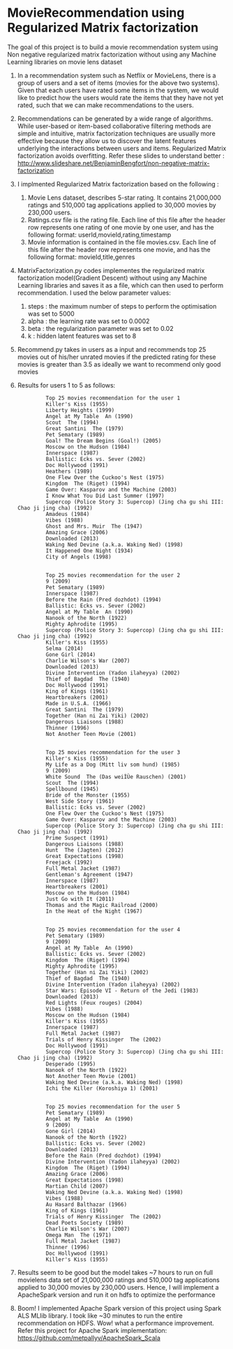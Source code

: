 # MovieRecommendation using Regularized Matrix factorization
The goal of this project is to build a movie recommendation system using Non negative regularized matrix factorization without using any Machine Learning libraries on movie lens dataset

1. In a recommendation system such as Netflix or MovieLens, there is a group of users and a set of items (movies for the above two systems). Given that each users have rated some items in the system, we would like to predict how the users would rate the items that they have not yet rated, such that we can make recommendations to the users. 

2. Recommendations can be generated by a wide range of algorithms. While user-based or item-based collaborative filtering methods are simple and intuitive, matrix factorization techniques are usually more effective because they allow us to discover the latent features underlying the interactions between users and items. Regularized Matrix factorization avoids overfitting.
Refer these slides to understand better : http://www.slideshare.net/BenjaminBengfort/non-negative-matrix-factorization

3. I implmented Regularized Matrix factorization based on the following :
      
      1. Movie Lens dataset, describes 5-star rating. It contains 21,000,000 ratings and 510,000 tag applications applied to 30,000 movies by 230,000 users.
      2. Ratings.csv file is the rating file. Each line of this file after the header row represents one rating of one movie by          one user, and has the following format:  userId,movieId,rating,timestamp
      3. Movie information is contained in the file movies.csv. Each line of this file after the header row represents one               movie, and has the following format:     movieId,title,genres

4. MatrixFactorization.py codes implementes the regularized matrix factorization model(Gradient Descent) without using any Machine Learning libraries and saves it as a file, which can then used to perform recommendation. I used the below parameter values:

      1.  steps : the maximum number of steps to perform the optimisation was set to 5000
      2.  alpha : the learning rate was set to 0.0002
      3.  beta  : the regularization parameter was set to 0.02
      4.  k     : hidden latent features was set to 8

5. Recommend.py takes in users as a input and recommends top 25 movies out of his/her unrated movies if the predicted rating for these movies is greater than 3.5 as ideally we want to recommend only good movies

6. Results for users 1 to 5 as follows:

                Top 25 movies recommendation for the user 1
                Killer's Kiss (1955) 
                Liberty Heights (1999) 
                Angel at My Table  An (1990) 
                Scout  The (1994) 
                Great Santini  The (1979) 
                Pet Sematary (1989) 
                Goal! The Dream Begins (Goal!) (2005) 
                Moscow on the Hudson (1984) 
                Innerspace (1987) 
                Ballistic: Ecks vs. Sever (2002) 
                Doc Hollywood (1991) 
                Heathers (1989) 
                One Flew Over the Cuckoo's Nest (1975) 
                Kingdom  The (Riget) (1994) 
                Game Over: Kasparov and the Machine (2003) 
                I Know What You Did Last Summer (1997) 
                Supercop (Police Story 3: Supercop) (Jing cha gu shi III: Chao ji jing cha) (1992) 
                Amadeus (1984) 
                Vibes (1988) 
                Ghost and Mrs. Muir  The (1947) 
                Amazing Grace (2006) 
                Downloaded (2013) 
                Waking Ned Devine (a.k.a. Waking Ned) (1998) 
                It Happened One Night (1934) 
                City of Angels (1998) 
                
                
                Top 25 movies recommendation for the user 2
                9 (2009) 
                Pet Sematary (1989) 
                Innerspace (1987) 
                Before the Rain (Pred dozhdot) (1994) 
                Ballistic: Ecks vs. Sever (2002) 
                Angel at My Table  An (1990) 
                Nanook of the North (1922) 
                Mighty Aphrodite (1995) 
                Supercop (Police Story 3: Supercop) (Jing cha gu shi III: Chao ji jing cha) (1992) 
                Killer's Kiss (1955) 
                Selma (2014) 
                Gone Girl (2014) 
                Charlie Wilson's War (2007) 
                Downloaded (2013) 
                Divine Intervention (Yadon ilaheyya) (2002) 
                Thief of Bagdad  The (1940) 
                Doc Hollywood (1991) 
                King of Kings (1961) 
                Heartbreakers (2001) 
                Made in U.S.A. (1966) 
                Great Santini  The (1979) 
                Together (Han ni Zai Yiki) (2002) 
                Dangerous Liaisons (1988) 
                Thinner (1996) 
                Not Another Teen Movie (2001) 
                
                
                Top 25 movies recommendation for the user 3
                Killer's Kiss (1955) 
                My Life as a Dog (Mitt liv som hund) (1985) 
                9 (2009) 
                White Sound  The (Das weiÌÙe Rauschen) (2001) 
                Scout  The (1994) 
                Spellbound (1945) 
                Bride of the Monster (1955) 
                West Side Story (1961) 
                Ballistic: Ecks vs. Sever (2002) 
                One Flew Over the Cuckoo's Nest (1975) 
                Game Over: Kasparov and the Machine (2003) 
                Supercop (Police Story 3: Supercop) (Jing cha gu shi III: Chao ji jing cha) (1992) 
                Prime Suspect (1991) 
                Dangerous Liaisons (1988) 
                Hunt  The (Jagten) (2012) 
                Great Expectations (1998) 
                Freejack (1992) 
                Full Metal Jacket (1987) 
                Gentleman's Agreement (1947) 
                Innerspace (1987) 
                Heartbreakers (2001) 
                Moscow on the Hudson (1984) 
                Just Go with It (2011) 
                Thomas and the Magic Railroad (2000) 
                In the Heat of the Night (1967) 
                
                
                Top 25 movies recommendation for the user 4
                Pet Sematary (1989) 
                9 (2009) 
                Angel at My Table  An (1990) 
                Ballistic: Ecks vs. Sever (2002) 
                Kingdom  The (Riget) (1994) 
                Mighty Aphrodite (1995) 
                Together (Han ni Zai Yiki) (2002) 
                Thief of Bagdad  The (1940) 
                Divine Intervention (Yadon ilaheyya) (2002) 
                Star Wars: Episode VI - Return of the Jedi (1983) 
                Downloaded (2013) 
                Red Lights (Feux rouges) (2004) 
                Vibes (1988) 
                Moscow on the Hudson (1984) 
                Killer's Kiss (1955) 
                Innerspace (1987) 
                Full Metal Jacket (1987) 
                Trials of Henry Kissinger  The (2002) 
                Doc Hollywood (1991) 
                Supercop (Police Story 3: Supercop) (Jing cha gu shi III: Chao ji jing cha) (1992) 
                Desperado (1995) 
                Nanook of the North (1922) 
                Not Another Teen Movie (2001) 
                Waking Ned Devine (a.k.a. Waking Ned) (1998) 
                Ichi the Killer (Koroshiya 1) (2001) 
                
                
                Top 25 movies recommendation for the user 5
                Pet Sematary (1989) 
                Angel at My Table  An (1990) 
                9 (2009) 
                Gone Girl (2014) 
                Nanook of the North (1922) 
                Ballistic: Ecks vs. Sever (2002) 
                Downloaded (2013) 
                Before the Rain (Pred dozhdot) (1994) 
                Divine Intervention (Yadon ilaheyya) (2002) 
                Kingdom  The (Riget) (1994) 
                Amazing Grace (2006) 
                Great Expectations (1998) 
                Martian Child (2007) 
                Waking Ned Devine (a.k.a. Waking Ned) (1998) 
                Vibes (1988) 
                Au Hasard Balthazar (1966) 
                King of Kings (1961) 
                Trials of Henry Kissinger  The (2002) 
                Dead Poets Society (1989) 
                Charlie Wilson's War (2007) 
                Omega Man  The (1971) 
                Full Metal Jacket (1987) 
                Thinner (1996) 
                Doc Hollywood (1991) 
                Killer's Kiss (1955)
                
7. Results seem to be good but the model takes ~7 hours to run on full movielens data set of 21,000,000 ratings and 510,000 tag applications applied to 30,000 movies by 230,000 users. Hence, I will implement a ApacheSpark version and run it on hdfs to optimize the performance

8. Boom! I implemented Apache Spark version of this project using Spark ALS MLlib library. I took like ~30 minutes to run the entire recommendation on HDFS. Wow! what a performance improvement. Refer this project for Apache Spark implementation:
https://github.com/metpallyv/ApacheSpark_Scala

